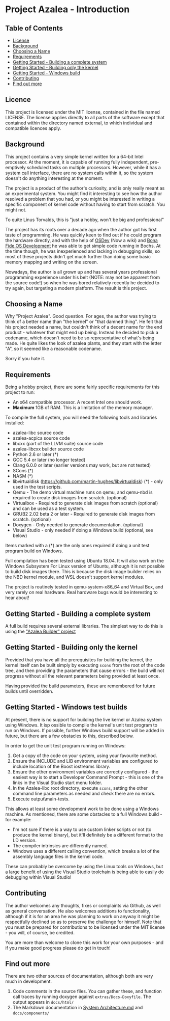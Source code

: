 # Project Azalea - Introduction

## Table of Contents

- [License](#license)
- [Background](#background)
- [Choosing a Name](#choosing-a-name)
- [Requirements](#requirements)
- [Getting Started - Building a complete system](#getting-started---building-a-complete-system)
- [Getting Started - Building only the kernel](#getting-started---building-only-the-kernel)
- [Getting Started - Windows build](#getting-started---windows-builds)
- [Contributing](#contributing)
- [Find out more](#find-out-more)

## Licence

This project is licensed under the MIT license, contained in the file named LICENSE. The license applies directly to
all parts of the software except that contained within the directory named external, to which individual and compatible
licences apply.

## Background

This project contains a very simple kernel written for a 64-bit Intel processor. At the moment, it is capable of
running fully independent, pre-emptively scheduled tasks on multiple processors. However, while it has a system call
interface, there are no system calls within it, so the system doesn't do anything interesting at the moment.

The project is a product of the author's curiosity, and is only really meant as an experimental system. You might find
it interesting to see how the author resolved a problem that you had, or you might be interested in writing a specific
component of kernel code without having to start from scratch. You might not.

To quite Linus Torvalds, this is "just a hobby, won't be big and professional"

The project has its roots over a decade ago when the author got his first taste of programming. He was quickly keen to
find out if he could program the hardware directly, and with the help of [OSDev](http://wiki.osdev.org/) (Now a wiki)
and [Bona Fide OS Development](http://www.osdever.net/tutorials/) he was able to get simple code running in Bochs. At
the time though, he was inexperienced and lacking in debugging skills, so most of these projects didn't get much
further than doing some basic memory mapping and writing on the screen.

Nowadays, the author is all grown up and has several years professional programming experience under his belt (NOTE:
may not be apparent from the source code!) so when he was bored relatively recently he decided to try again, but
targeting a modern platform. The result is this project.

## Choosing a Name

Why "Project Azalea". Good question. For ages, the author was trying to think of a better name than "the kernel" or
"that damned thing". He felt that his project needed a name, but couldn't think of a decent name for the end product -
whatever that might end up being. Instead he decided to pick a codename, which doesn't need to be so representative of
what's being made. He quite likes the look of azalea plants, and they start with the letter "A", so it seemed like a
reasonable codename.

Sorry if you hate it.

## Requirements

Being a hobby project, there are some fairly specific requirements for this project to run:

- An x64 compatible processor. A recent Intel one should work.
- **Maximum** 1GB of RAM. This is a limitation of the memory manager.

To compile the full system, you will need the following tools and libraries installed:
- azalea-libc source code
- azalea-acpica source code
- libcxx (part of the LLVM suite) source code
- azalea-libcxx builder source code
- Python 2.6 or later (*)
- GCC 5.4 or later (no longer tested)
- Clang 6.0.0 or later (earlier versions may work, but are not tested)
- SCons (*)
- NASM (*)
- libvirtualdisk (https://github.com/martin-hughes/libvirtualdisk) (*) - only used in the test scripts.
- Qemu - The demo virtual machine runs on qemu, and qemu-nbd is required to create disk images from scratch. (optional)
- Virtualbox - Required to generate disk images from scratch (optional) and can be used as a test system.
- GRUB2 2.02 beta 2 or later - Required to generate disk images from scratch. (optional)
- Doxygen - Only needed to generate documentation. (optional)
- Visual Studio - only needed if doing a Windows build (optional, see below)

Items marked with a (*) are the only ones required if doing a unit test program build on Windows.

Full compilation has been tested using Ubuntu 18.04. It will also work on the Windows Subsystem For Linux version of
Ubuntu, although it is not possible to build disk images there. This is because the disk image builder relies on the
NBD kernel module, and WSL doesn't support kernel modules.

The project is routinely tested in qemu-system-x86_64 and Virtual Box, and very rarely on real hardware. Real hardware
bugs would be interesting to hear about!

## Getting Started - Building a complete system

A full build requires several external libraries. The simplest way to do this is using the
["Azalea Builder" project](https://github.com/martin-hughes/azalea_builder)

## Getting Started - Building only the kernel

Provided that you have all the prerequisites for building the kernel, the kernel itself can be built simply by
executing `scons` from the root of the code tree, and then providing the parameters that cause errors - the build will
not progress without all the relevant parameters being provided at least once.

Having provided the build parameters, these are remembered for future builds until overridden.

## Getting Started - Windows test builds

At present, there is no support for building the live kernel or Azalea system using Windows. It isp ossible to compile
the kernel's unit test program to run on Windows. If possible, further Windows build support will be added in future,
but there are a few obstacles to this, described below.

In order to get the unit test program running on Windows:

1. Get a copy of the code on your system, using your favourite method.
2. Ensure the INCLUDE and LIB environment variables are configured to include location of the Boost iostreams library.
3. Ensure the other environment variables are correctly configured - the easiest way is to start a Developer Command
   Prompt - this is one of the links in the Visual Studio start menu folder.
4. In the Azalea-libc root directory, execute `scons`, setting the other command line parameters as needed and check
   there are no errors.
5. Execute output\main-tests.

This allows at least some development work to be done using a Windows machine. As mentioned, there are some obstacles
to a full Windows build - for example:

- I'm not sure if there is a way to use custom linker scripts or not (to produce the kernel binary), but it'll
  definitely be a different format to the LD version.
- The compiler intrinsics are differently named.
- Windows uses a different calling convention, which breaks a lot of the assembly language files in the kernel code.

These can probably be overcome by using the Linux tools on Windows, but a large benefit of using the Visual Studio
toolchain is being able to easily do debugging within Visual Studio!

## Contributing

The author welcomes any thoughts, fixes or complaints via Github, as well as general conversation. He also welcomes
additions to functionality, although if it is for an area he was planning to work on anyway it might be respectfully
declined so as to preserve the challenge for himself. Note that you must be prepared for contributions to be licensed
under the MIT license - you will, of course, be credited.

You are more than welcome to clone this work for your own purposes - and if you make good progress please do get in
touch!

## Find out more

There are two other sources of documentation, although both are very much in development.

1. Code comments in the source files. You can gather these, and function call traces by running doxygen against
`extras/Docs-Doxyfile`. The output appears in `docs/html/`
2. The Markdown documentation in [System Architecture.md](System%20Architecture.md) and `docs/components/`